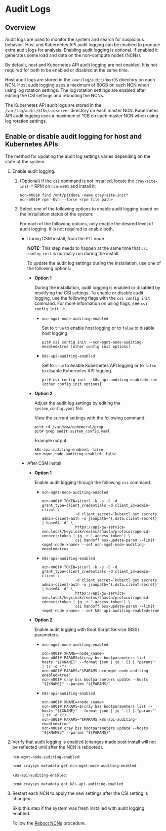 # Audit Logs

## Overview

Audit logs are used to monitor the system and search for suspicious behavior.
Host and Kubernetes API audit logging can be enabled to produce extra audit logs for analysis.
Enabling audit logging is optional. If enabled it generates some load and data on the non-compute nodes \(NCNs\).

By default, host and Kubernetes API audit logging are not enabled.
It is not required for both to be enabled or disabled at the same time.

Host audit logs are stored in the `/var/log/audit/HostOS` directory on each NCN.
Host audit logging uses a maximum of 60GB on each NCN when using log rotation settings.
The log rotation settings are enabled after editing the CSI settings and rebooting the NCNs.

The Kubernetes API audit logs are stored in the `/var/log/audit/kl8s/apiserver` directory on each master NCN.
Kubernetes API audit logging uses a maximum of 1GB on each master NCN when using log rotation settings.

## Enable or disable audit logging for host and Kubernetes APIs

The method for updating the audit log settings varies depending on the state of the system.

1. Enable audit logging.

   1. (Optional) If the `csi` command is not installed, locate the `cray-site-init-*` RPM on `ncn-m001` and install it:

      ```console
      ncn-m001# find /mnt/pitdata -name cray-site-init*
      ncn-m001# rpm -Uvh --force <rpm file path>
      ```

   1. Select one of the following options to enable audit logging based on the installation status of the system:

      For each of the following options, only enable the desired level of audit logging.
      It is not required to enable both.

      * During CSM install, from the PIT node

        **NOTE:** This step needs to happen at the same time that `csi config init` is normally run during the install.

        To update the audit log settings during the installation, use one of the following options:

        * **Option 1**

          During the installation, audit logging is enabled or disabled by modifying the CSI settings.
          To enable or disable audit logging, use the following flags with the `csi config init` command. For more information on using flags, see `csi config init -h`.

          * `ncn-mgmt-node-auditing-enabled`

            Set to `true` to enable host logging or to `false` to disable host logging.

            ```console
            pit# csi config init --ncn-mgmt-node-auditing-enabled=true [other config init options]
            ```

          * `k8s-api-auditing-enabled`

            Set to `true` to enable Kubernetes API logging or to `false` to disable Kubernetes API logging.

            ```console
            pit# csi config init --k8s-api-auditing-enabled=true [other config init options]
            ```

        * **Option 2**

          Adjust the audit log settings by editing the `system_config.yaml` file.

          View the current settings with the following command:

          ```console
          pit# cd /var/www/ephemeral/prep
          pit# grep audit system_config.yaml
          ```

          Example output:

          ```text
          k8s-api-auditing-enabled: false
          ncn-mgmt-node-auditing-enabled: false
          ```

      * After CSM install

        * **Option 1**

          Enable audit logging through the following `csi` command.

          * `ncn-mgmt-node-auditing-enabled`

            ```console
            ncn-m001# TOKEN=$(curl -k -s -S -d grant_type=client_credentials -d client_id=admin-client \
                           -d client_secret=`kubectl get secrets admin-client-auth -o jsonpath='{.data.client-secret}' | base64 -d` \
                           https://api-gw-service-nmn.local/keycloak/realms/shasta/protocol/openid-connect/token | jq -r '.access_token') \
                           csi handoff bss-update-param --limit <mgmt-node-xname> --set ncn-mgmt-node-auditing-enabled=true
            ```

          * `k8s-api-auditing-enabled`

            ```console
            ncn-m001# TOKEN=$(curl -k -s -S -d grant_type=client_credentials -d client_id=admin-client \
                           -d client_secret=`kubectl get secrets admin-client-auth -o jsonpath='{.data.client-secret}' | base64 -d` \
                           https://api-gw-service-nmn.local/keycloak/realms/shasta/protocol/openid-connect/token | jq -r '.access_token') \
                           csi handoff bss-update-param --limit <mgmt-node-xname> --set k8s-api-auditing-enabled=true
            ```

        * **Option 2**

          Enable audit logging with Boot Script Service (BSS) parameters.

          * `ncn-mgmt-node-auditing-enabled`

            ```console
            ncn-m001# XNAME=<node_xname>
            ncn-m001# PARAMS=$(cray bss bootparameters list --hosts "${XNAME}" --format json | jq '.[] |."params"' | tr -d \")
            ncn-m001# PARAMS="$PARAMS ncn-mgmt-node-auditing-enabled=true"
            ncn-m001# cray bss bootparameters update --hosts "${XNAME}" --params "${PARAMS}"
            ```

          * `k8s-api-auditing-enabled`

            ```console
            ncn-m001# XNAME=<node_xname>
            ncn-m001# PARAMS=$(cray bss bootparameters list --hosts "${XNAME}" --format json | jq '.[] |."params"' | tr -d \")
            ncn-m001# PARAMS="$PARAMS k8s-api-auditing-enabled=true"
            ncn-m001# cray bss bootparameters update --hosts "${XNAME}" --params "${PARAMS}"
            ```
 
2. Verify that audit logging is enabled (changes made post-install will not be reflected until after the NCN is rebooted).

   `ncn-mgmt-node-auditing-enabled`:
 
   ```console
   ncn# craysys metadata get ncn-mgmt-node-auditing-enabled
   ```

   `k8s-api-auditing-enabled`:

   ```console
   ncn# craysys metadata get k8s-api-auditing-enabled
   ```

3. Restart each NCN to apply the new settings after the CSI setting is changed.

   Skip this step if the system was fresh installed with audit logging enabled.

   Follow the [Reboot NCNs](../node_management/Reboot_NCNs.md) procedure.
